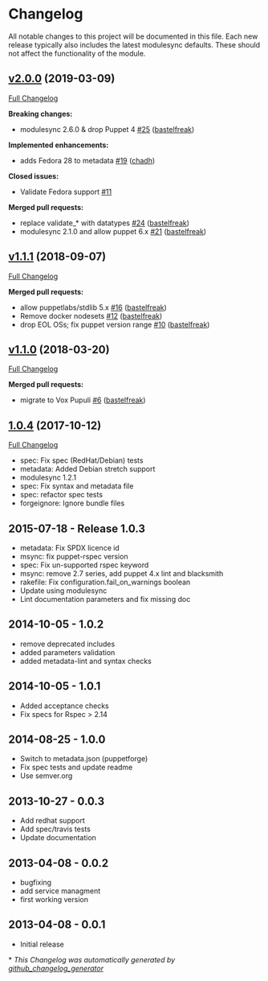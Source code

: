 # Changelog

All notable changes to this project will be documented in this file.
Each new release typically also includes the latest modulesync defaults.
These should not affect the functionality of the module.

## [v2.0.0](https://github.com/voxpupuli/puppet-dropbear/tree/v2.0.0) (2019-03-09)

[Full Changelog](https://github.com/voxpupuli/puppet-dropbear/compare/v1.1.1...v2.0.0)

**Breaking changes:**

- modulesync 2.6.0 & drop Puppet 4 [\#25](https://github.com/voxpupuli/puppet-dropbear/pull/25) ([bastelfreak](https://github.com/bastelfreak))

**Implemented enhancements:**

- adds Fedora 28 to metadata [\#19](https://github.com/voxpupuli/puppet-dropbear/pull/19) ([chadh](https://github.com/chadh))

**Closed issues:**

- Validate Fedora support [\#11](https://github.com/voxpupuli/puppet-dropbear/issues/11)

**Merged pull requests:**

- replace validate\_\* with datatypes [\#24](https://github.com/voxpupuli/puppet-dropbear/pull/24) ([bastelfreak](https://github.com/bastelfreak))
- modulesync 2.1.0 and allow puppet 6.x [\#21](https://github.com/voxpupuli/puppet-dropbear/pull/21) ([bastelfreak](https://github.com/bastelfreak))

## [v1.1.1](https://github.com/voxpupuli/puppet-dropbear/tree/v1.1.1) (2018-09-07)

[Full Changelog](https://github.com/voxpupuli/puppet-dropbear/compare/v1.1.0...v1.1.1)

**Merged pull requests:**

- allow puppetlabs/stdlib 5.x [\#16](https://github.com/voxpupuli/puppet-dropbear/pull/16) ([bastelfreak](https://github.com/bastelfreak))
- Remove docker nodesets [\#12](https://github.com/voxpupuli/puppet-dropbear/pull/12) ([bastelfreak](https://github.com/bastelfreak))
- drop EOL OSs; fix puppet version range [\#10](https://github.com/voxpupuli/puppet-dropbear/pull/10) ([bastelfreak](https://github.com/bastelfreak))

## [v1.1.0](https://github.com/voxpupuli/puppet-dropbear/tree/v1.1.0) (2018-03-20)

[Full Changelog](https://github.com/voxpupuli/puppet-dropbear/compare/1.0.4...v1.1.0)

**Merged pull requests:**

- migrate to Vox Pupuli [\#6](https://github.com/voxpupuli/puppet-dropbear/pull/6) ([bastelfreak](https://github.com/bastelfreak))

## [1.0.4](https://github.com/voxpupuli/puppet-dropbear/tree/1.0.4) (2017-10-12)

[Full Changelog](https://github.com/voxpupuli/puppet-dropbear/compare/1.0.3...1.0.4)

* spec: Fix spec (RedHat/Debian) tests
* metadata: Added Debian stretch support
* modulesync 1.2.1
* spec: Fix syntax and metadata file
* spec: refactor spec tests
* forgeignore: Ignore bundle files

## 2015-07-18 - Release 1.0.3
* metadata: Fix SPDX licence id
* msync: fix puppet-rspec version
* spec: Fix un-supported rspec keyword
* msync: remove 2.7 series, add puppet 4.x lint and blacksmith
* rakefile: Fix configuration.fail_on_warnings boolean
* Update using modulesync
* Lint documentation parameters and fix missing doc

## 2014-10-05 - 1.0.2
* remove deprecated includes
* added parameters validation
* added metadata-lint and syntax checks

## 2014-10-05 - 1.0.1
* Added acceptance checks
* Fix specs for Rspec > 2.14

## 2014-08-25 - 1.0.0
* Switch to metadata.json (puppetforge)
* Fix spec tests and update readme
* Use semver.org

## 2013-10-27 - 0.0.3
* Add redhat support
* Add spec/travis tests
* Update documentation

## 2013-04-08 - 0.0.2
* bugfixing
* add service managment
* first working version

## 2013-04-08 - 0.0.1
* Initial release


\* *This Changelog was automatically generated by [github_changelog_generator](https://github.com/github-changelog-generator/github-changelog-generator)*
